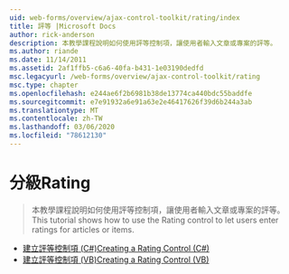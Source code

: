 ```yaml
---
uid: web-forms/overview/ajax-control-toolkit/rating/index
title: 評等 |Microsoft Docs
author: rick-anderson
description: 本教學課程說明如何使用評等控制項，讓使用者輸入文章或專案的評等。
ms.author: riande
ms.date: 11/14/2011
ms.assetid: 2af1ffb5-c6a6-40fa-b431-1e03190dedfd
msc.legacyurl: /web-forms/overview/ajax-control-toolkit/rating
msc.type: chapter
ms.openlocfilehash: e244ae6f2b6981b38de13774ca440bdc55baddfe
ms.sourcegitcommit: e7e91932a6e91a63e2e46417626f39d6b244a3ab
ms.translationtype: MT
ms.contentlocale: zh-TW
ms.lasthandoff: 03/06/2020
ms.locfileid: "78612130"
---
```

# <a name="rating"></a><span data-ttu-id="57a26-103">分級</span><span class="sxs-lookup"><span data-stu-id="57a26-103">Rating</span></span>

> <span data-ttu-id="57a26-104">本教學課程說明如何使用評等控制項，讓使用者輸入文章或專案的評等。</span><span class="sxs-lookup"><span data-stu-id="57a26-104">This tutorial shows how to use the Rating control to let users enter ratings for articles or items.</span></span>

- [<span data-ttu-id="57a26-105">建立評等控制項 (C#)</span><span class="sxs-lookup"><span data-stu-id="57a26-105">Creating a Rating Control (C#)</span></span>](creating-a-rating-control-cs.md)
- [<span data-ttu-id="57a26-106">建立評等控制項 (VB)</span><span class="sxs-lookup"><span data-stu-id="57a26-106">Creating a Rating Control (VB)</span></span>](creating-a-rating-control-vb.md)

